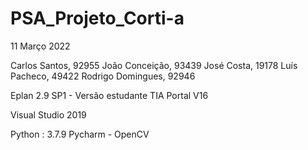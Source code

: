# PSA_Projeto_Corti-a

11 Março 2022

Carlos Santos, 92955
João Conceição, 93439
José Costa, 19178
Luís Pacheco, 49422
Rodrigo Domingues, 92946

Eplan 2.9 SP1 - Versão estudante
TIA Portal V16

Visual Studio 2019

Python : 3.7.9
Pycharm - OpenCV

